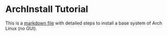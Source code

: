 # ArchInstall Tutorial

This is a [markdown file](arch-install.md) with detailed steps to install a base system of Arch Linux (no GUI).